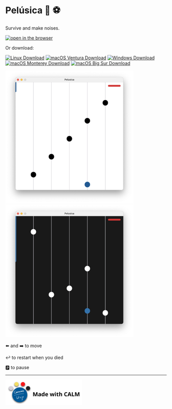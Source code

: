 # Pelúsica 🎼 ⚽️
Survive and make noises.

[![open in the browser](https://img.shields.io/badge/open-in%20the%20browser-brightgreen?logo=webassembly&logoColor=white)](<https://vitovan.com/pelusica/0.0.6/calm.html>)


Or download:

[![Linux Download](https://img.shields.io/badge/Linux-glibc%202.33+-FFD032.svg?logo=linux)](https://github.com/VitoVan/pelusica/releases/latest/download/Pelusica.AppImage) [![macOS Ventura Download](https://img.shields.io/badge/macOS-Ventura-black?logo=apple)](https://github.com/VitoVan/pelusica/releases/latest/download/Pelusica.macos-13.dmg) [![Windows Download](https://img.shields.io/badge/Windows-Windows%2010/11-017fd5.svg?logo=windows)](https://github.com/VitoVan/pelusica/releases/latest/download/Pelusica.exe) [![macOS Monterey Download](https://img.shields.io/badge/macOS-Monterey-white?logo=apple)](https://github.com/VitoVan/pelusica/releases/latest/download/Pelusica.macos-12.dmg) [![macOS Big Sur Download](https://img.shields.io/badge/macOS-Big%20Sur-white?logo=apple)](https://github.com/VitoVan/pelusica/releases/latest/download/Pelusica.macos-11.dmg) 

<img width="400" src="images/pelusica.png" /> <img width="400" src="images/pelusica-dark.png" />

⬅️ and ➡️ to move

↩️ to restart when you died

🅿️ to pause

<hr/><a href="https://github.com/VitoVan/made-with-calm"><img src="https://github.com/VitoVan/made-with-calm/raw/main/images/made-with-calm-no-margin.png" width="240px" /></a>
